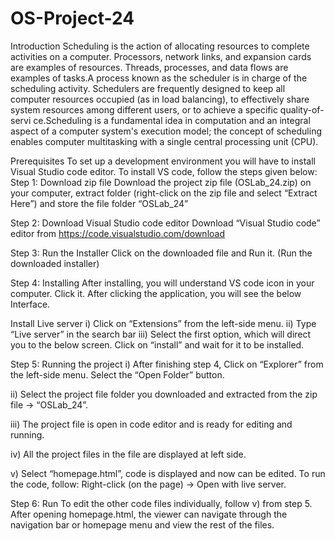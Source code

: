 # OS-Project-24

Introduction
Scheduling is the action of allocating resources to complete activities on a computer. Processors, network links, and expansion cards are examples of resources. Threads, processes, and data flows are examples of tasks.A process known as the scheduler is in charge of the scheduling activity. Schedulers are frequently designed to keep all computer resources occupied (as in load balancing), to effectively share system resources among different users, or to achieve a specific quality-of-servi
ce.Scheduling is a fundamental idea in computation and an integral aspect of a computer system's execution model; the concept of scheduling enables computer multitasking with a single central processing unit (CPU).

Prerequisites
To set up a development environment you will have to install Visual Studio code editor. To install VS code, follow the steps given below: 
Step 1: Download zip file Download the project zip file (OSLab_24.zip) on your computer, extract folder (right-click on the zip file and select “Extract Here”) and store the file folder “OSLab_24”

Step 2: Download Visual Studio code editor
Download “Visual Studio code” editor from
 https://code.visualstudio.com/download

Step 3: Run the Installer
Click on the downloaded file and Run it. (Run the downloaded installer)

Step 4: Installing
After installing, you will understand VS code icon in your computer.
Click it. After clicking the application, you will see the below Interface.




Install Live server
i)	Click on “Extensions” from the left-side menu.
ii)	Type “Live server” in the search bar
iii)	Select the first option, which will direct you to the below screen. Click on “install” and wait for it to be installed.

Step 5: Running the project
i) After finishing step 4, Click on “Explorer” from the left-side menu.
Select the “Open Folder” button.

ii) Select the project file folder you downloaded and extracted from the
zip file -> “OSLab_24”.

iii) The project file is open in code editor and is ready for editing and
running.

iv) All the project files in the file are displayed at left side.

v) Select “homepage.html”, code is displayed and now can be edited.
To run the code, follow:
Right-click (on the page) -> Open with live server.

Step 6: Run
To edit the other code files individually, follow v) from step 5.
After opening homepage.html, the viewer can navigate through the navigation
bar or homepage menu and view the rest of the files.


